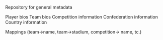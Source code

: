 Repository for general metadata

Player bios
Team bios
Competition information
Confederation information
Country information

Mappings (team->name, team->stadium, competition-> name, tc.)